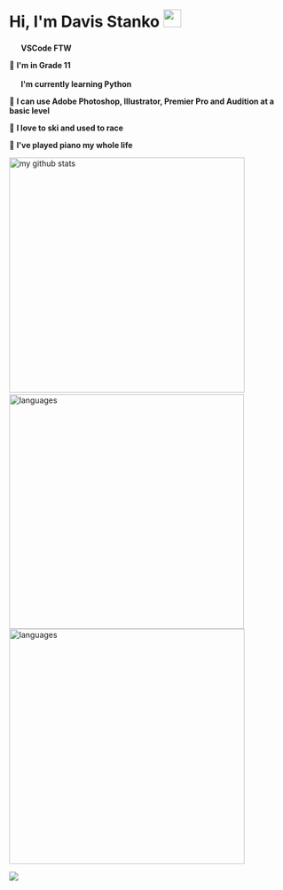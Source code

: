 # Hi, I'm Davis Stanko <img height="32" width="32" src="https://raw.githubusercontent.com/sciencepal/sciencepal/master/assets/Hi.gif" />

 <img height="17" width="17" src="https://simpleicons.org/icons/visualstudiocode.svg" /> **VSCode FTW**

🏫 **I'm in Grade 11**

 <img height="17" width="17" src="https://simpleicons.org/icons/python.svg" /> **I'm currently learning Python**
 
🎨 **I can use Adobe Photoshop, Illustrator, Premier Pro and Audition at a basic level**

🎿 **I love to ski and used to race**

🎹 **I've played piano my whole life**

<img src="https://github-readme-stats.vercel.app/api?username=davisstanko&show_icons=true&theme=dark" alt="my github stats" width="424"/>&nbsp; <img src="https://github-readme-stats.vercel.app/api/top-langs/?username=davisstanko&theme=dark" alt="languages" width="423">                      
<img src="https://spotify-github-profile.vercel.app/api/view?uid=dabfish2004&cover_image=true&theme=default" alt="languages" width="424">

![](https://hit.yhype.halp.im/github/profile?user_id=65086944)
